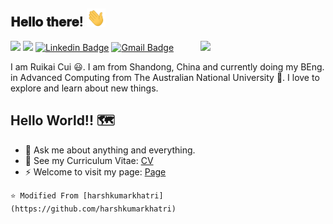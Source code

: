 <h2> 𝐇𝐞𝐥𝐥𝐨 𝐭𝐡𝐞𝐫𝐞! <img src="https://raw.githubusercontent.com/ABSphreak/ABSphreak/master/gifs/Hi.gif" width="30px"></h2>

<img align='right' src='https://user-images.githubusercontent.com/5713670/87202985-820dcb80-c2b6-11ea-9f56-7ec461c497c3.gif' width='200"'>

![](https://img.shields.io/github/license/CuiRuikai/CuiRuikai.github.io) ![](https://img.shields.io/github/last-commit/CuiRuikai/CuiRuikai.github.io) 
[![Linkedin Badge](https://img.shields.io/badge/-@Ruikai_Cui-blue?style=flat-square&logo=Linkedin&logoColor=white&link=https://au.linkedin.com/in/ruikai-cui-8185501a2)](https://au.linkedin.com/in/ruikai-cui-8185501a2) [![Gmail Badge](https://img.shields.io/badge/-ruikai.cui.anu@gmail.com-c14438?style=flat-square&logo=Gmail&logoColor=white&link=mailto:ruikai.cui.anu@gmail.com)](mailto:ruikai.cui@anu.edu.au)

I am Ruikai Cui 😃. I am from Shandong, China and currently doing my BEng. in Advanced Computing from The Australian National University 🏫. I love to explore and learn about new things.


## Hello World!! 🗺️
- 💬 Ask me about anything and everything.
- 🎯 See my Curriculum Vitae: [CV](https://ruikai.cc/)
- ⚡ Welcome to visit my page: [Page](https://ruikai.ink/)




```⭐️ Modified From [harshkumarkhatri](https://github.com/harshkumarkhatri)```
